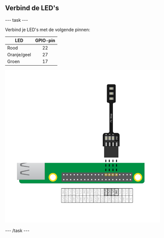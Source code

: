 ## Verbind de LED's

\--- task \---

Verbind je LED's met de volgende pinnen:

| LED         | GPIO-pin |
| ----------- |:--------:|
| Rood        |    22    |
| Oranje/geel |    27    |
| Groen       |    17    |

![pi-verkeerslicht verbonden met gpio 22,27,17 en massa (ground)](images/Traffic-Lights-Diagram.png)

\--- /task \---